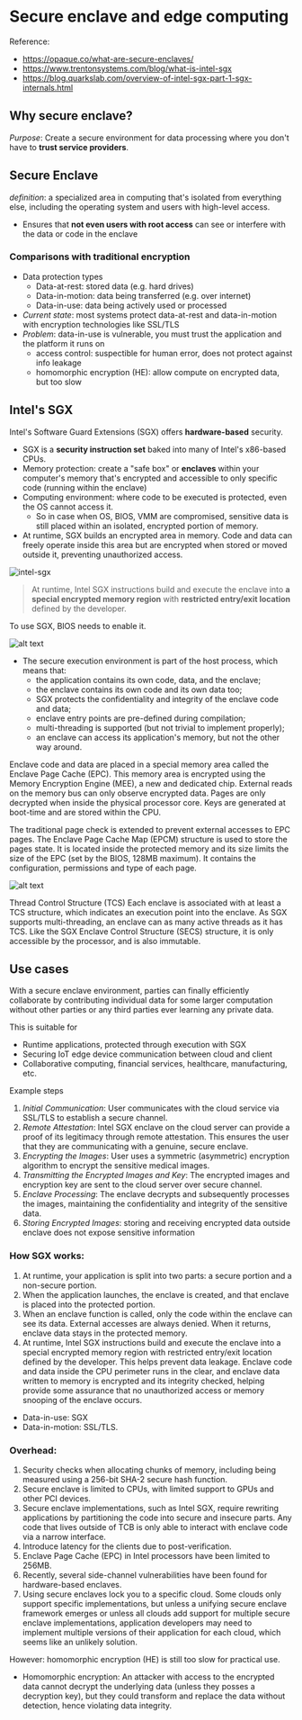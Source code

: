 # Secure enclave and edge computing 

Reference: 
* https://opaque.co/what-are-secure-enclaves/
* https://www.trentonsystems.com/blog/what-is-intel-sgx
* https://blog.quarkslab.com/overview-of-intel-sgx-part-1-sgx-internals.html
  
## Why secure enclave? 
_Purpose_: Create a secure environment for data processing where you don't have to **trust service providers**.

## Secure Enclave 
_definition_: a specialized area in computing that's isolated from everything else, including the operating system and users with high-level access.

-  Ensures that **not even users with root access** can see or interfere with the data or code in the enclave

### Comparisons with traditional encryption 
* Data protection types 
  * Data-at-rest: stored data (e.g. hard drives) 
  * Data-in-motion: data being transferred (e.g. over internet) 
  * Data-in-use: data being actively used or processed
* _Current state_: most systems protect data-at-rest and data-in-motion with encryption technologies like SSL/TLS
* _Problem_: data-in-use is vulnerable, you must trust the application and the platform it runs on
    *  access control: suspectible for human error, does not protect against info leakage
    *  homomorphic encryption (HE): allow compute on encrypted data, but too slow  

## Intel's SGX 
Intel's Software Guard Extensions (SGX) offers **hardware-based** security. 
* SGX is a **security instruction set** baked into many of Intel's x86-based CPUs. 
* Memory protection: create a "safe box" or **enclaves** within your computer's memory that's encrypted and accessible to only specific code (running within the enclave)
* Computing environment: where code to be executed is protected, even the OS cannot access it.
  * So in case when OS, BIOS, VMM are compromised, sensitive data is still placed within an isolated, encrypted portion of memory. 
* At runtime, SGX builds an encrypted area in memory. Code and data can freely operate inside this area but are encrypted when stored or moved outside it, preventing unauthorized access.
   
![intel-sgx](images/54-secure-enclave/intel-sgx.png)


>At runtime, Intel SGX instructions build and execute the enclave into **a special encrypted memory region** with **restricted entry/exit location** defined by the developer.

To use SGX, BIOS needs to enable it. 

![alt text](images/54-secure-enclave/illustration.png)

* The secure execution environment is part of the host process, which means that:
  * the application contains its own code, data, and the enclave;
  * the enclave contains its own code and its own data too;
  * SGX protects the confidentiality and integrity of the enclave code and data;
  * enclave entry points are pre-defined during compilation;
  * multi-threading is supported (but not trivial to implement properly);
  * an enclave can access its application's memory, but not the other way around.

Enclave code and data are placed in a special memory area called the Enclave Page Cache (EPC). This memory area is encrypted using the Memory Encryption Engine (MEE), a new and dedicated chip. External reads on the memory bus can only observe encrypted data. Pages are only decrypted when inside the physical processor core. Keys are generated at boot-time and are stored within the CPU.

The traditional page check is extended to prevent external accesses to EPC pages. The Enclave Page Cache Map (EPCM) structure is used to store the pages state. It is located inside the protected memory and its size limits the size of the EPC (set by the BIOS, 128MB maximum). It contains the configuration, permissions and type of each page.

![alt text](images/54-secure-enclave/flow-chart.png)

Thread Control Structure (TCS)
Each enclave is associated with at least a TCS structure, which indicates an execution point into the enclave. As SGX supports multi-threading, an enclave can as many active threads as it has TCS. Like the SGX Enclave Control Structure (SECS) structure, it is only accessible by the processor, and is also immutable.

## Use cases 
With a secure enclave environment, parties can finally efficiently collaborate by contributing individual data for some larger computation without other parties or any third parties ever learning any private data. 

This is suitable for 
* Runtime applications, protected through execution with SGX
* Securing IoT edge device communication between cloud and client
* Collaborative computing, financial services, healthcare, manufacturing, etc. 

Example steps
1. _Initial Communication_: User communicates with the cloud service via SSL/TLS to establish a secure channel.
2. _Remote Attestation_: Intel SGX enclave on the cloud server can provide a proof of its legitimacy through remote attestation. This ensures the user that they are communicating with a genuine, secure enclave.
3. _Encrypting the Images_: User uses a symmetric (asymmetric) encryption algorithm to encrypt the sensitive medical images. 
4. _Transmitting the Encrypted Images and Key_: The encrypted images and encryption key are sent to the cloud server over secure channel.
5. _Enclave Processing_: The enclave decrypts and subsequently processes the images, maintaining the confidentiality and integrity of the sensitive data.
6. _Storing Encrypted Images_: storing and receiving encrypted data outside enclave does not expose sensitive information

### How SGX works: 

1. At runtime, your application is split into two parts: a secure portion and a non-secure portion.
2. When the application launches, the enclave is created, and that enclave is placed into the protected portion.
3. When an enclave function is called, only the code within the enclave can see its data. External accesses are always denied. When it returns, enclave data stays in the protected memory.
4. At runtime, Intel SGX instructions build and execute the enclave into a special encrypted memory region with restricted entry/exit location defined by the developer. This helps prevent data leakage. Enclave code and data inside the CPU perimeter runs in the clear, and enclave data written to memory is encrypted and its integrity checked, helping provide some assurance that no unauthorized access or memory snooping of the enclave occurs.
* Data-in-use: SGX
* Data-in-motion: SSL/TLS. 

### Overhead:

1. Security checks when allocating chunks of memory, including being measured using a 256-bit SHA-2 secure hash function.
2. Secure enclave is limited to CPUs, with limited support to GPUs and other PCI devices. 
3. Secure enclave implementations, such as Intel SGX, require rewriting applications by partitioning the code into secure and insecure parts. Any code that lives outside of TCB is only able to interact with enclave code via a narrow interface. 
4. Introduce latency for the clients due to post-verification. 
5. Enclave Page Cache (EPC) in Intel processors have been limited to 256MB. 
6. Recently, several side-channel vulnerabilities have been found for hardware-based enclaves. 
7. Using secure enclaves lock you to a specific cloud. Some clouds only support specific implementations, but unless a unifying secure enclave framework emerges or unless all clouds add support for multiple secure enclave implementations, application developers may need to implement multiple versions of their application for each cloud, which seems like an unlikely solution.

However: homomorphic encryption (HE) is still too slow for practical use.
* Homomorphic encryption: An attacker with access to the encrypted data cannot decrypt the underlying data (unless they posses a decryption key), but they could transform and replace the data without detection, hence violating data integrity. 